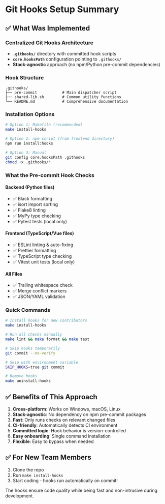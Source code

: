 # Git Hooks Setup Summary

## ✅ What Was Implemented

### Centralized Git Hooks Architecture
- **`.githooks/`** directory with committed hook scripts
- **`core.hooksPath`** configuration pointing to `.githooks/`
- **Stack-agnostic** approach (no npm/Python pre-commit dependencies)

### Hook Structure
```
.githooks/
├── pre-commit           # Main dispatcher script
├── shared-lib.sh        # Common utility functions
└── README.md            # Comprehensive documentation
```

### Installation Options
```bash
# Option 1: Makefile (recommended)
make install-hooks

# Option 2: npm script (from frontend directory)  
npm run install:hooks

# Option 3: Manual
git config core.hooksPath .githooks
chmod +x .githooks/*
```

### What the Pre-commit Hook Checks

#### Backend (Python files)
- ✅ Black formatting
- ✅ isort import sorting  
- ✅ Flake8 linting
- ✅ MyPy type checking
- ✅ Pytest tests (local only)

#### Frontend (TypeScript/Vue files)
- ✅ ESLint linting & auto-fixing
- ✅ Prettier formatting
- ✅ TypeScript type checking
- ✅ Vitest unit tests (local only)

#### All Files
- ✅ Trailing whitespace check
- ✅ Merge conflict markers
- ✅ JSON/YAML validation

### Quick Commands

```bash
# Install hooks for new contributors
make install-hooks

# Run all checks manually
make lint && make format && make test

# Skip hooks temporarily  
git commit --no-verify

# Skip with environment variable
SKIP_HOOKS=true git commit

# Remove hooks
make uninstall-hooks
```

## ✅ Benefits of This Approach

1. **Cross-platform**: Works on Windows, macOS, Linux
2. **Stack-agnostic**: No dependency on npm pre-commit packages
3. **Fast**: Only runs checks on relevant changed files
4. **CI-friendly**: Automatically detects CI environment
5. **Committed logic**: Hook behavior is version-controlled
6. **Easy onboarding**: Single command installation
7. **Flexible**: Easy to bypass when needed

## ✅ For New Team Members

1. Clone the repo
2. Run `make install-hooks` 
3. Start coding - hooks run automatically on commit!

The hooks ensure code quality while being fast and non-intrusive during development.
